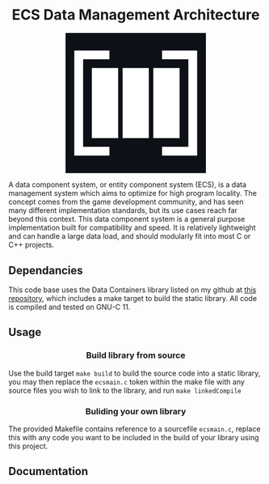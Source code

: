 <h1 align="center">ECS Data Management Architecture</h1>
	<center><img align="center" width=55% height=50% src="https://github.com/LucAlexander/Entity-Component-System/blob/main/ECS.png"></img></center>
	<p>
		A data component system, or entity component system (ECS), is a data management system which aims to optimize for high program locality. The concept comes from the game development community, and has seen many different implementation standards, but its use cases reach far beyond this context. 
		This data component system is a general purpose implementation built for compatibility and speed. It is relatively lightweight and can handle a large data load, and should modularly fit into most C or C++ projects. 
	</p>
	<h2 align="left">Dependancies</h2>
	<p>
		This code base uses the Data Containers library listed on my github at <a href = "https://Github.com/LucAlexander/DataContainers/">this repository</a>, which includes a make target to build the static library. All code is compiled and tested on GNU-C 11.
	</p>
	<h2 align="left">Usage</h2>
		<h3 align="center">Build library from source</h3>
		<p>
			Use the build target <code>make build</code> to build the source code into a static library, you may then replace the <code>ecsmain.c</code> token within the make file with any source files you wish to link to the library, and run <code>make linkedCompile</code>
		</p>
		<h3 align="center">Buliding your own library</h3>
		<p>
			The provided Makefile contains reference to a sourcefile <code>ecsmain.c</code>, replace this with any code you want to be included in the build of your library using this project.
		</p>
	<h2 align="left">Documentation</h2>
	
